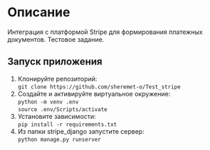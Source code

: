 # Описание

Интеграция с платформой Stripe для формирования платежных документов. Тестовое задание.

## Запуск приложения  

1. Клонируйте репозиторий:  
`git clone https://github.com/sheremet-o/Test_stripe`
2. Создайте и активируйте виртуальное окружение:  
`python -m venv .env`  
`source .env/Scripts/activate`
3. Установите зависимости:  
`pip install -r requirements.txt`
4. Из папки stripe_django запустите сервер:  
`python manage.py runserver`

